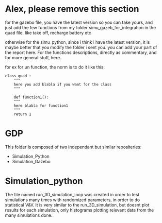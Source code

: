 # Alex, please remove this section

for the gazebo file, you have the latest version so you can take yours, and just add the few functions from my folder simu_gazeb_for_integration in the quad file. like take off, recharge battery etc

otherwise for the simu_python, since i think i have the latest version, it is maybe better that you modify the folder i sent you. you can add your part of the report here. For the functions descriptions, directly as commentary, and for more general stuff, here.

for ex for un function, the norm is to do it like this:

	class quad :
		"""
		here you add blabla if you want for the class
		"""

		def function1():
		""" 
		here blabla for function1
		"""
		return 1


# GDP

This folder is composed of two independant but similar repositeries: 
- Simulation_Python
- Simulation_Gazebo

# Simulation_python 

The file named run_3D_simulation_loop was created in order to test simulations many times with randomized parameters, in order to do statistical V&V. It is very similar to the run_3D_simulation, but doesnt plot results for each simulation, only histograms plotting relevant data from the many simulations done. 

